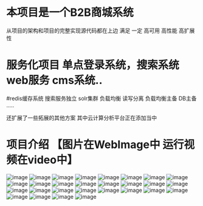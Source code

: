 # 本项目是一个B2B商城系统
从项目的架构和项目的完整实现源代码都在上边 满足 一定 高可用 高性能 高扩展性 

# 服务化项目 单点登录系统，搜索系统 web服务 cms系统.. 
#redis缓存系统 搜索服务独立 solr集群 负载均衡 读写分离 负载均衡主备 DB主备 .....

还扩展了一些拓展的其他方案 其中云计算分析平台正在添加当中 

# 项目介绍 【图片在WebImage中 运行视频在video中】

![image](https://github.com/kobehaha/b2bBussiness/blob/master/webImage/01.png)
![image](https://github.com/kobehaha/b2bBussiness/blob/master/webImage/02.png)
![image](https://github.com/kobehaha/b2bBussiness/blob/master/webImage/03.png)
![image](https://github.com/kobehaha/b2bBussiness/blob/master/webImage/05.png)
![image](https://github.com/kobehaha/b2bBussiness/blob/master/webImage/06.png)
![image](https://github.com/kobehaha/b2bBussiness/blob/master/webImage/07.png)
![image](https://github.com/kobehaha/b2bBussiness/blob/master/webImage/08.png)
![image](https://github.com/kobehaha/b2bBussiness/blob/master/webImage/09.png)
![image](https://github.com/kobehaha/b2bBussiness/blob/master/webImage/10.png)
![image](https://github.com/kobehaha/b2bBussiness/blob/master/webImage/11.png)
![image](https://github.com/kobehaha/b2bBussiness/blob/master/webImage/12.png)
![image](https://github.com/kobehaha/b2bBussiness/blob/master/webImage/13.png)
![image](https://github.com/kobehaha/b2bBussiness/blob/master/webImage/14.png)
![image](https://github.com/kobehaha/b2bBussiness/blob/master/webImage/15.png)
![image](https://github.com/kobehaha/b2bBussiness/blob/master/webImage/16.png)
![image](https://github.com/kobehaha/b2bBussiness/blob/master/webImage/17.png)
![image](https://github.com/kobehaha/b2bBussiness/blob/master/webImage/18.png)
![image](https://github.com/kobehaha/b2bBussiness/blob/master/webImage/19.png)
![image](https://github.com/kobehaha/b2bBussiness/blob/master/webImage/20.png)
![image](https://github.com/kobehaha/b2bBussiness/blob/master/webImage/21.png)
![image](https://github.com/kobehaha/b2bBussiness/blob/master/webImage/22.png)
![image](https://github.com/kobehaha/b2bBussiness/blob/master/webImage/23.png)
![image](https://github.com/kobehaha/b2bBussiness/blob/master/webImage/24.png)
![image](https://github.com/kobehaha/b2bBussiness/blob/master/webImage/25.png)
![image](https://github.com/kobehaha/b2bBussiness/blob/master/webImage/26.png)
![image](https://github.com/kobehaha/b2bBussiness/blob/master/webImage/27.png)
![image](https://github.com/kobehaha/b2bBussiness/blob/master/webImage/28.png)
![image](https://github.com/kobehaha/b2bBussiness/blob/master/webImage/29.png)

